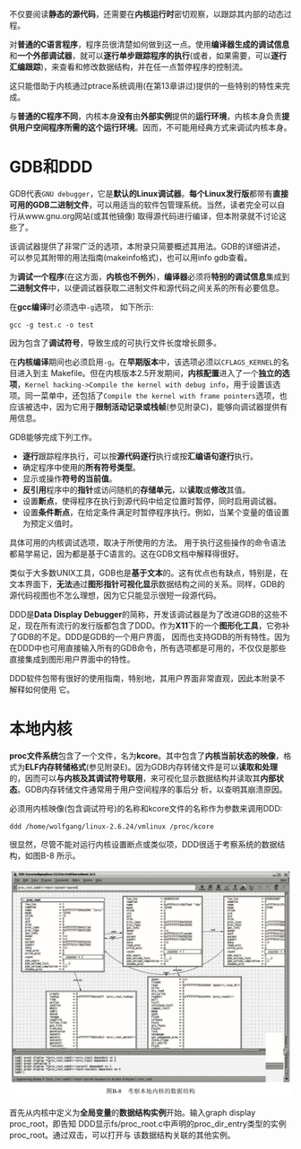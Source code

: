 不仅要阅读**静态的源代码**，还需要在**内核运行时**密切观察，以跟踪其内部的动态过程。

对**普通的C语言程序**，程序员很清楚如何做到这一点。使用**编译器生成的调试信息**和**一个外部调试器**，就可以**逐行单步跟踪程序的执行**(或者，如果需要，可以**逐行汇编跟踪**)，来查看和修改数据结构，并在任一点暂停程序的控制流。

这只能借助于内核通过ptrace系统调用(在第13章讲过)提供的一些特别的特性来完成。

与**普通的C程序不同**，内核本身**没有**由**外部实例**提供的**运行环境**，内核本身负责**提供用户空间程序所需的这个运行环境**。因而，不可能用经典方式来调试内核本身。

# GDB和DDD

GDB代表`GNU debugger`，它是**默认的Linux调试器**。**每个Linux发行版**都带有**直接可用的GDB二进制文件**，可以用适当的软件包管理系统。当然，读者完全可以自行从www.gnu.org网站(或其他镜像) 取得源代码进行编译，但本附录就不讨论这些了。

该调试器提供了非常广泛的选项，本附录只简要概述其用法。GDB的详细讲述，可以参见其附带的用法指南(makeinfo格式)，也可以用info gdb查看。

为**调试一个程序**(在这方面，**内核也不例外**)，**编译器**必须将**特别的调试信息**集成到**二进制文件**中，以便调试器获取二进制文件和源代码之间关系的所有必要信息。

在**gcc编译**时必须选中`-g`选项， 如下所示:

```
gcc -g test.c -o test
```

因为包含了**调试符号**，导致生成的可执行文件长度增长颇多。

在**内核编译**期间也必须启用`-g`。在**早期版本**中，该选项必须以`CFLAGS_KERNEL`的名目进入到主 Makefile。但在内核版本2.5开发期间，**内核配置**进入了一个**独立的选项**，`Kernel hacking->Compile
the kernel with debug info`，用于设置该选项。同一菜单中，还包括了`Compile the kernel with frame pointers`选项，也应该被选中，因为它用于**限制活动记录或栈帧**(参见附录C)，能够向调试器提供有用信息。

GDB能够完成下列工作。

- **逐行**跟踪程序执行，可以按**源代码逐行**执行或按**汇编语句逐行**执行。
- 确定程序中使用的**所有符号类型**。
- 显示或操作**符号的当前值**。
- **反引用**程序中的**指针**或访问随机的**存储单元**，以**读取**或**修改**其值。
- 设置**断点**，使得程序在执行到源代码中给定位置时暂停，同时启用调试器。
- 设置**条件断点**，在给定条件满足时暂停程序执行。例如，当某个变量的值设置为预定义值时。 

具体可用的内核调试选项，取决于所使用的方法。 用于执行这些操作的命令语法都易学易记，因为都是基于C语言的。这在GDB文档中解释得很好。

类似于大多数UNIX工具，GDB也是**基于文本**的。这有优点也有缺点，特别是，在文本界面下，**无法**通过**图形指针可视化显示**数据结构之间的关系。同样，GDB的源代码视图也不怎么理想，因为它只能显示很短一段源代码。

DDD是**Data Display Debugger**的简称，开发该调试器是为了改进GDB的这些不足，现在所有流行的发行版都包含了DDD。作为**X11**下的一个**图形化工具**，它弥补了GDB的不足。DDD是GDB的一个用户界面， 因而也支持GDB的所有特性。因为在DDD中也可用直接输入所有的GDB命令，所有选项都是可用的，不仅仅是那些直接集成到图形用户界面中的特性。

DDD软件包带有很好的使用指南，特别地，其用户界面非常直观，因此本附录不解释如何使用 它。

# 本地内核

**proc文件系统**包含了一个文件，名为**kcore**。其中包含了**内核当前状态的映像**，格式为**ELF内存转储格式**(参见附录E)。因为GDB内存转储文件是可以**读取和处理**的，因而可以**与内核及其调试符号联用**，来可视化显示数据结构并读取其**内部状态**。GDB内存转储文件通常用于用户空间程序的事后分 析，以查明其崩溃原因。

必须用内核映像(包含调试符号)的名称和kcore文件的名称作为参数来调用DDD:

```
ddd /home/wolfgang/linux-2.6.24/vmlinux /proc/kcore
```

很显然，尽管不能对运行内核设置断点或类似项，DDD很适于考察系统的数据结构，如图B-8 所示。

![2020-01-28-22-52-34.png](./images/2020-01-28-22-52-34.png)

首先从内核中定义为**全局变量**的**数据结构实例**开始。输入graph display proc_root，即告知 DDD显示fs/proc_root.c中声明的proc_dir_entry类型的实例proc_root。通过双击，可以打开与 该数据结构关联的其他实例。